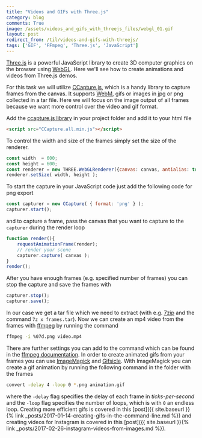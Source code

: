```yaml
---
title: "Videos and GIFs with Three.js"
category: blog
comments: True
image: /assets/videos_and_gifs_with_threejs_files/webgl_01.gif
layout: post
redirect_from: /til/videos-and-gifs-with-threejs/
tags: ['GIF', 'FFmpeg', 'Three.js', 'JavaScript']
---
```

[Three.js][threejs] is a powerful JavaScript library to create 3D computer graphics on the browser using [WebGL][webgl]. Here we'll see how to create animations and videos from Three.js demos.

For this task we will utilize [CCapture.js][ccapture], which is a handy library to capture frames from the canvas. It supports [WebM][webm], gifs or images in jpg or png collected in a tar file. Here we will focus on the image output of all frames because we want more control over the video and gif format.

Add the [ccapture.js library][ccapture-min] in your project folder and add it to your html file

```html
<script src="CCapture.all.min.js"></script>
```

To control the width and size of the frames simply set the size of the renderer.

```js
const width  = 600;
const height = 600;
const renderer = new THREE.WebGLRenderer({canvas: canvas, antialias: true});
renderer.setSize( width, height );
```

To start the capture in your JavaScript code just add the following code for png export

```js
const capturer = new CCapture( { format: 'png' } );
capturer.start();
```

and to capture a frame, pass the canvas that you want to capture to the `capturer` during the render loop

```js
function render(){
	requestAnimationFrame(render);
	// render your scene
	capturer.capture( canvas );
}
render();
```

After you have enough frames (e.g. specified number of frames) you can stop the capture and save the frames with

```js
capturer.stop();
capturer.save();
```

In our case we get a tar file which we need to extract (with e.g. [7zip][7zip] and the command `7z x frames.tar`). Now we can create an mp4 video from the frames with [ffmpeg][ffmpeg] by running the command

```bash
ffmpeg -i %07d.png video.mp4
```

There are further settings you can add to the command which can be found in the [ffmpeg documentation][ffmpeg doc]. In order to create animated gifs from your frames you can use [ImageMagick][imagemagick] and [Gifsicle][gifsicle]. With ImageMagick you can create a gif animation by running the following command in the folder with the frames

```bash
convert -delay 4 -loop 0 *.png animation.gif
```

where the `-delay` flag specifies the delay of each frame in *ticks-per-second* and the `-loop` flag specifies the number of loops, which is with `0` an endless loop. Creating more efficient gifs is covered in this [post]({{ site.baseurl }}{% link _posts/2017-01-14-creating-gifs-in-the-command-line.md %}) and creating videos for Instagram is covered in this [post]({{ site.baseurl }}{% link _posts/2017-02-26-instagram-videos-from-images.md %}).


[threejs]: https://threejs.org/
[webgl]: https://en.wikipedia.org/wiki/WebGL
[webm]: https://en.wikipedia.org/wiki/WebM
[7zip]: https://www.7-zip.org/
[imagemagick]: http://www.imagemagick.org/
[gifsicle]: https://www.lcdf.org/gifsicle/
[ccapture]: https://github.com/spite/ccapture.js/
[ccapture-min]: https://github.com/spite/ccapture.js/blob/master/build/CCapture.all.min.js
[ffmpeg]: https://ffmpeg.org/
[ffmpeg doc]: https://ffmpeg.org/ffmpeg.html